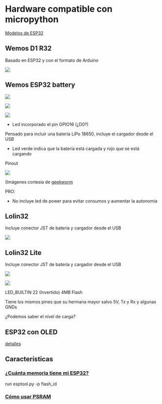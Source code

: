# Hardware compatible con micropython

[Modelos de ESP32](https://www.espressif.com/en/products/modules)


## Wemos D1 R32

Basado en ESP32 y con el formato de Arduino

![](./images/Wemos_D1_R32_pinout.jpeg)


## Wemos ESP32 battery

![](./images/300px-ESP32-Board-with-18650-1.jpg)

![](./images/300px-ESP32-Board-with-18650-2.jpg)

![](./images/300px-SP32-Board-with-18650-3.jpg)


* Led incorporado el pin GPIO16 (¿D0?)

Pensado para incluir una batería LiPo 18650, incluye el cargador desde el USB
* Led verde indica que la batería está cargada y rojo que se está cargando


Pinout

![](./images/600px-ESP32-Board-with-18650-5.jpg)


(Imágenes cortesía de [geekworm](https://wiki.geekworm.com/WEMOS_ESP32_Board_with_18650_Battery_Holder)


PRO: 
* No incluye led de power para evitar consumos y aumentar la autonomía

## Lolin32

Incluye conector JST de batería y cargador desde el USB

![](./images/wemos-lolin32-esp-wroom-32-espressif.jpg)

## Lolin32 Lite

Incluye conector JST de batería y cargador desde el USB

![](./images/lolin32-lite-pinout-1.jpg)

![](./images/ESP32-Lolin32-Lite-Rev1.jpg)

LED_BUILTIN 22 (Invertido)
4MB Flash

Tiene los mismos pines que su hermana mayor salvo 5V, Tx y Rx y algunas GNDs

¿Podemos saber el nivel de carga?

## ESP32 con OLED

[detalles](https://wiki.geekworm.com/WEMOS_ESP32_Board_with_OLED)

## Características

### [¿Cuánta memoria tiene mi ESP32?](https://stackoverflow.com/questions/39631011/how-to-determine-flash-size-of-nodemcu)


run esptool.py -p <serial-port> flash_id 

### [Cómo usar PSRAM](https://thingpulse.com/esp32-how-to-use-psram/)